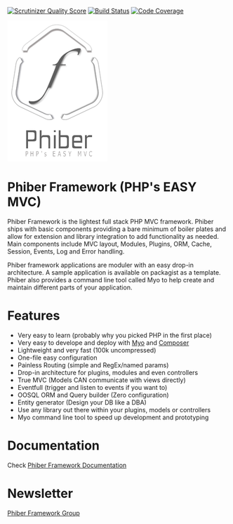 [![Scrutinizer Quality Score](https://scrutinizer-ci.com/g/ghousseyn/phiber/badges/quality-score.png?s=436bbca471c3881b34e0c2d36b311c003aea5739)](https://scrutinizer-ci.com/g/ghousseyn/phiber/) [![Build Status](https://travis-ci.org/ghousseyn/phiber.png?branch=alpha)](https://travis-ci.org/ghousseyn/phiber) [![Code Coverage](https://scrutinizer-ci.com/g/ghousseyn/phiber/badges/coverage.png?s=6282beaf967e0ac820a325b6897fab427f286908)](https://scrutinizer-ci.com/g/ghousseyn/phiber/)


![Phiber Framework](logo.png)


Phiber Framework (PHP's EASY MVC)
===

Phiber Framework is the lightest full stack PHP MVC framework. Phiber ships with basic components providing a bare minimum of boiler plates and allow for extension and library integration to add functionality as needed. Main components include MVC layout, Modules, Plugins, ORM, Cache, Session, Events, Log and Error handling.

Phiber framework applications are moduler with an easy drop-in architecture. A sample application is available on packagist as a template. Phiber also provides a command line tool called Myo to help create and maintain different parts of your application.  

Features
===
- Very easy to learn (probably why you picked PHP in the first place)
- Very easy to develope and deploy with [Myo](https://github.com/ghousseyn/phiber-myo) and [Composer](https://getcomposer.org)
- Lightweight and very fast (100k uncompressed)
- One-file easy configuration
- Painless Routing (simple and RegEx/named params)
- Drop-in architecture for plugins, modules and even controllers
- True MVC (Models CAN communicate with views directly)
- Eventfull (trigger and listen to events if you want to)
- OOSQL ORM and Query builder (Zero configuration)
- Entity generator (Design your DB like a DBA)
- Use any library out there within your plugins, models or controllers
- Myo command line tool to speed up development and prototyping


Documentation
===

Check [Phiber Framework Documentation](http://ghousseyn.github.io/phiber)

Newsletter
==
[Phiber Framework Group](https://groups.google.com/forum/#!forum/phiber)
